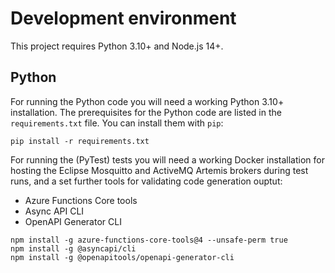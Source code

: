 # Development environment

This project requires Python 3.10+ and Node.js 14+.

## Python

For running the Python code you will need a working Python 3.10+ installation. The prerequisites for the Python code are listed in the `requirements.txt` file. You can install them with `pip`:

```shell
pip install -r requirements.txt
```

For running the (PyTest) tests you will need a working Docker installation for hosting the Eclipse Mosquitto and ActiveMQ Artemis brokers during test runs, and a set further tools for validating code generation ouptut:

- Azure Functions Core tools
- Async API CLI
- OpenAPI Generator CLI

```shell
npm install -g azure-functions-core-tools@4 --unsafe-perm true
npm install -g @asyncapi/cli
npm install -g @openapitools/openapi-generator-cli
```

